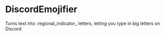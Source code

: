 # DiscordEmojifier
Turns text into :regional_indicator_ letters, letting you type in big letters on Discord
